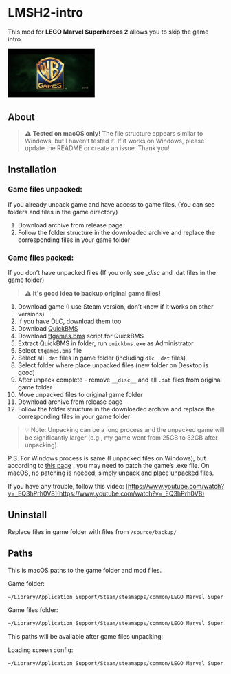 # LMSH2-intro

This mod for **LEGO Marvel Superheroes 2** allows you to skip the game intro.

<img src="screenshot.webp" title="Screenshot from game - Intro" width="40%">

## About

> ⚠️ **Tested on macOS only!** The file structure appears similar to Windows, but I haven’t tested it. If it works on Windows, please update the README or create an issue. Thank you!

## Installation

### Game files unpacked:

If you already unpack game and have access to game files. (You can see folders and files in the game directory)

1. Download archive from release page
2. Follow the folder structure in the downloaded archive and replace the corresponding files in your game folder

### Game files packed:

If you don’t have unpacked files (If you only see __disc_ and .dat files in the game folder)

> ⚠️ **It's good idea to backup original game files!**

1. Download game (I use Steam version, don’t know if it works on other versions)
2. If you have DLC, download them too
3. Download [QuickBMS](http://aluigi.altervista.org/papers/quickbms.zip)
5. Download [ttgames.bms](http://aluigi.altervista.org/bms/ttgames.bms) script for QuickBMS
6. Extract QuickBMS in folder, run `quickbms.exe` as Administrator
7. Select `ttgames.bms` file
8. Select all `.dat` files in game folder (including `dlc .dat` files)
9. Select folder where place unpacked files (new folder on Desktop is good)
10. After unpack complete - remove `__disc__` and all `.dat` files from original game folder
11. Move unpacked files to original game folder
12. Download archive from release page
13. Follow the folder structure in the downloaded archive and replace the corresponding files in your game folder

>💡 Note: Unpacking can be a long process and the unpacked game will be significantly larger (e.g., my game went from 25GB to 32GB after unpacking).

P.S. For Windows process is same (I unpacked files on Windows), but according to [this page](https://www.pcgamingwiki.com/wiki/Engine:Nu2#Patching_executables_to_run_extracted) , you may need to patch the game’s .exe file. On macOS, no patching is needed, simply unpack and place unpacked files.

If you have any trouble, follow this video: [https://www.youtube.com/watch?v=_EQ3hPrh0V8](https://www.youtube.com/watch?v=_EQ3hPrh0V8)


## Uninstall

Replace files in game folder with files from `/source/backup/`


## Paths

This is macOS paths to the game folder and mod files.

Game folder:
```bash
~/Library/Application Support/Steam/steamapps/common/LEGO Marvel Super Heroes 2
```

Game files folder:
```bash
~/Library/Application Support/Steam/steamapps/common/LEGO Marvel Super Heroes 2/LEGOMarvelSuperHeroes2Data/
```

This paths will be available after game files unpacking:

Loading screen config:
```bash
~/Library/Application Support/Steam/steamapps/common/LEGO Marvel Super Heroes 2/LEGOMarvelSuperHeroes2Data/CUT/LOADINGSCREEN/LOADINGSCREEN.TXT
```
